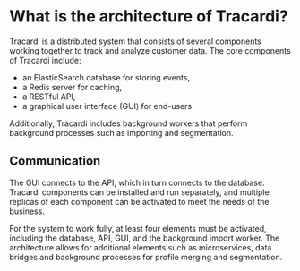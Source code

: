 # What is the architecture of Tracardi?

Tracardi is a distributed system that consists of several components working together to track and analyze customer
data. The core components of Tracardi include:

- an ElasticSearch database for storing events,
- a Redis server for caching,
- a RESTful API,
- a graphical user interface (GUI) for end-users.

Additionally, Tracardi includes background workers that perform background processes such as importing and segmentation.

## Communication

The GUI connects to the API, which in turn connects to the database. Tracardi components can be installed and run
separately, and multiple replicas of each component can be activated to meet the needs of the business.

For the system to work fully, at least four elements must be activated, including the database, API, GUI, and the
background import worker. The architecture allows for additional elements such as microservices, data bridges and
background processes for profile merging and segmentation.